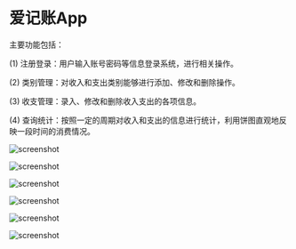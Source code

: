 爱记账App
=====
主要功能包括：

(1) 注册登录：用户输入账号密码等信息登录系统，进行相关操作。

(2) 类别管理：对收入和支出类别能够进行添加、修改和删除操作。

(3) 收支管理：录入、修改和删除收入支出的各项信息。

(4) 查询统计：按照一定的周期对收入和支出的信息进行统计，利用饼图直观地反映一段时间的消费情况。


![screenshot](https://github.com/isuperqiang/Account/blob/master/screenshot/Screenshot_2016-03-30-15-21-42_com.silence.accoun.png)

![screenshot](https://github.com/isuperqiang/Account/blob/master/screenshot/Screenshot_2016-03-30-15-22-07_com.silence.accoun.png)

![screenshot](https://github.com/isuperqiang/Account/blob/master/screenshot/Screenshot_2016-03-30-15-22-17_com.silence.accoun.png)

![screenshot](https://github.com/isuperqiang/Account/blob/master/screenshot/Screenshot_2016-03-30-15-22-10_com.silence.accoun.png)

![screenshot](https://github.com/isuperqiang/Account/blob/master/screenshot/Screenshot_2016-03-30-15-22-32_com.silence.accoun.png)

![screenshot](https://github.com/isuperqiang/Account/blob/master/screenshot/Screenshot_2016-03-30-15-23-05_com.silence.accoun.png)
